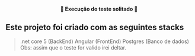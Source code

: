 <h4 align="center"> 
	🚀 Execução do teste solitado 🚀 
</h4>

## Este projeto foi criado com as seguintes stacks 

> .net core 5 (BackEnd)
> Angular (FrontEnd)
> Postgres (Banco de dados) Obs: assim que o teste for valido irei deltar.
